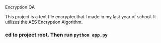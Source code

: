 Encryption QA

This project is a text file encrypter that I made in my last year of school. It utilizes the AES Encryption Algorithm.


### cd to project root. Then run `python app.py`